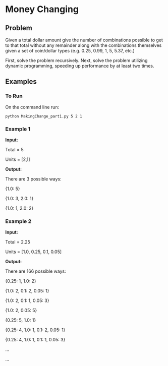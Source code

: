 # Money Changing
## Problem
Given a total dollar amount give the number of combinations possible to get to that total without any remainder along with the combinations themselves given a set of coin/dollar types (e.g. 0.25, 0.99, 1, 5, 5.37, etc.)

First, solve the problem recursively. Next, solve the problem utilizing dynamic programming, speeding up performance by at least two times.
## Examples
### To Run
On the command line run:
```
python MakingChange_part1.py 5 2 1
```
### Example 1
**Input:**

Total = 5

Units = [2,1]


**Output:**

There are 3 possible ways:

{1.0: 5}

{1.0: 3, 2.0: 1}

{1.0: 1, 2.0: 2}
### Example 2
**Input:**

Total = 2.25

Units = [1.0, 0.25, 0.1, 0.05]

**Output:**

There are 166 possible ways:

{0.25: 1, 1.0: 2}

{1.0: 2, 0.1: 2, 0.05: 1}

{1.0: 2, 0.1: 1, 0.05: 3}

{1.0: 2, 0.05: 5}

{0.25: 5, 1.0: 1}

{0.25: 4, 1.0: 1, 0.1: 2, 0.05: 1}

{0.25: 4, 1.0: 1, 0.1: 1, 0.05: 3}

...

...
